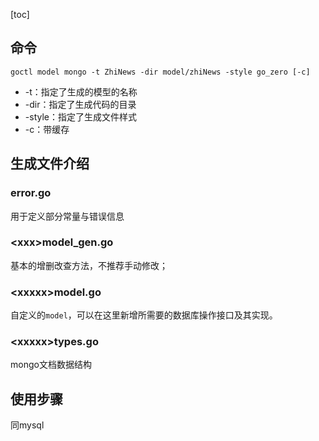 [toc]

## 命令

```
goctl model mongo -t ZhiNews -dir model/zhiNews -style go_zero [-c]
```

* -t：指定了生成的模型的名称
* -dir：指定了生成代码的目录
* -style：指定了生成文件样式
* -c：带缓存

## 生成文件介绍

### error.go

用于定义部分常量与错误信息

### \<xxx>model_gen.go

基本的增删改查方法，不推荐手动修改；

### \<xxxxx>model.go

自定义的`model`，可以在这里新增所需要的数据库操作接口及其实现。

### \<xxxxx>types.go

mongo文档数据结构

## 使用步骤

同mysql
